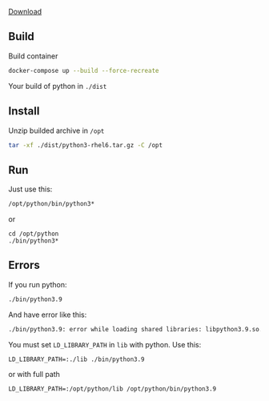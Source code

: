 [Download](https://github.com/Devil666face/python3-rhel6/releases/download/python3-rhel6.tar.gz/python3-rhel6.tar.gz)

## Build

Build container

```bash
docker-compose up --build --force-recreate
```

Your build of python in `./dist`

## Install

Unzip builded archive in `/opt`

```bash
tar -xf ./dist/python3-rhel6.tar.gz -C /opt
```

## Run

Just use this:

```bash
/opt/python/bin/python3*

```

or

```
cd /opt/python
./bin/python3*

```

## Errors

If you run python:

```bash
./bin/python3.9
```

And have error like this:

```bash
./bin/python3.9: error while loading shared libraries: libpython3.9.so.1.0: cannot open shared object file: No such file or directory
```

You must set `LD_LIBRARY_PATH` in `lib` with python.
Use this:

```
LD_LIBRARY_PATH=:./lib ./bin/python3.9
```

or with full path

```
LD_LIBRARY_PATH=:/opt/python/lib /opt/python/bin/python3.9
```
